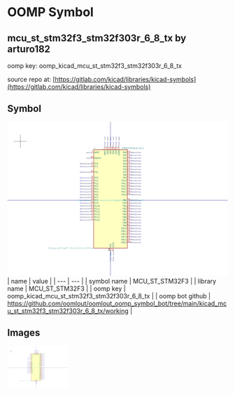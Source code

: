 # OOMP Symbol  
## mcu_st_stm32f3_stm32f303r_6_8_tx  by arturo182  
  
oomp key: oomp_kicad_mcu_st_stm32f3_stm32f303r_6_8_tx  
  
source repo at: [https://gitlab.com/kicad/libraries/kicad-symbols](https://gitlab.com/kicad/libraries/kicad-symbols)  
## Symbol  
  
[![working.png](working_600.png)](working.png)  
| name | value | 
| --- | --- | 
| symbol name | MCU_ST_STM32F3 | 
| library name | MCU_ST_STM32F3 | 
| oomp key | oomp_kicad_mcu_st_stm32f3_stm32f303r_6_8_tx | 
| oomp bot github | https://github.com/oomlout/oomlout_oomp_symbol_bot/tree/main/kicad_mcu_st_stm32f3_stm32f303r_6_8_tx/working | 
## Images  
  
[![working.png](working_140.png)](working.png)  
